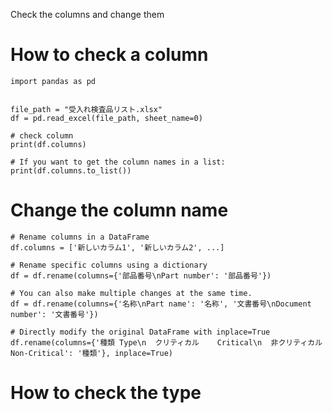 Check the columns and change them

# How to check a column
```
import pandas as pd


file_path = "受入れ検査品リスト.xlsx"
df = pd.read_excel(file_path, sheet_name=0)

# check column
print(df.columns)

# If you want to get the column names in a list:
print(df.columns.to_list())
```

# Change the column name
```
# Rename columns in a DataFrame
df.columns = ['新しいカラム1', '新しいカラム2', ...]

# Rename specific columns using a dictionary
df = df.rename(columns={'部品番号\nPart number': '部品番号'})

# You can also make multiple changes at the same time.
df = df.rename(columns={'名称\nPart name': '名称', '文書番号\nDocument number': '文書番号'})

# Directly modify the original DataFrame with inplace=True
df.rename(columns={'種類 Type\n  クリティカル    Critical\n  非クリティカル Non-Critical': '種類'}, inplace=True)
```

# How to check the type
```python

```
